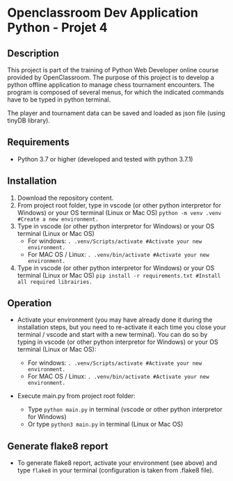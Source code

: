 # Openclassroom Dev Application Python - Projet 4

## Description

This project is part of the training of Python Web Developer online course provided by OpenClassroom.
The purpose of this project is to develop a python offline application to manage chess tournament encounters.
The program is composed of several menus, for which the indicated commands have to be typed in python terminal.

The player and tournament data can be saved and loaded as json file (using tinyDB library).

## Requirements

- Python 3.7 or higher (developed and tested with python 3.7.1)

## Installation

1. Download the repository content.
2. From project root folder, type in vscode (or other python interpretor for Windows) or your OS terminal (Linux or Mac OS) 
    ```python -m venv .venv #Create a new environment.```
3. Type in vscode (or other python interpretor for Windows) or your OS terminal (Linux or Mac OS) 
    - For windows: ```. .venv/Scripts/activate #Activate your new environment.```
    - For MAC OS / Linux: ```. .venv/bin/activate #Activate your new environment.```
4. Type in vscode (or other python interpretor for Windows) or your OS terminal (Linux or Mac OS)
    ```pip install -r requirements.txt #Install all required librairies.```

## Operation

- Activate your environment (you may have already done it during the installation steps, but you need to re-activate it each time you close your terminal / vscode and start with a new terminal).
You can do so by typing in vscode (or other python interpretor for Windows) or your OS terminal (Linux or Mac OS):
    - For windows: ```. .venv/Scripts/activate #Activate your new environment.```
    - For MAC OS / Linux: ```. .venv/bin/activate #Activate your new environment.```

- Execute main.py from project root folder:
    - Type ```python main.py``` in terminal (vscode or other python interpretor for Windows)
    - Or type ```python3 main.py``` in terminal (Linux or Mac OS)

## Generate flake8 report

- To generate flake8 report, activate your environment (see above) and type ```flake8``` in your terminal (configuration is taken from .flake8 file).
